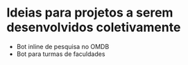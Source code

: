# Ideias para projetos a serem desenvolvidos coletivamente
- Bot inline de pesquisa no OMDB
- Bot para turmas de faculdades

